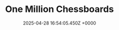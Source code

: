 ---
title: "One Million Chessboards"
link: "https://onemillionchessboards.com/"
date: "2025-04-28 16:54:05.450Z +0000"
description: 
category: "web"
---